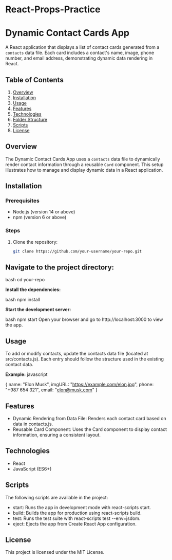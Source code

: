 # React-Props-Practice

# Dynamic Contact Cards App

A React application that displays a list of contact cards generated from a `contacts` data file. Each card includes a contact's name, image, phone number, and email address, demonstrating dynamic data rendering in React.

## Table of Contents

1. [Overview](#overview)
2. [Installation](#installation)
3. [Usage](#usage)
4. [Features](#features)
5. [Technologies](#technologies)
6. [Folder Structure](#folder-structure)
7. [Scripts](#scripts)
8. [License](#license)

## Overview

The Dynamic Contact Cards App uses a `contacts` data file to dynamically render contact information through a reusable `Card` component. This setup illustrates how to manage and display dynamic data in a React application.

## Installation

### Prerequisites

- Node.js (version 14 or above)
- npm (version 6 or above)

### Steps

1. Clone the repository:

   ```bash
   git clone https://github.com/your-username/your-repo.git

## Navigate to the project directory:

bash
cd your-repo

**Install the dependencies:**

bash
npm install

**Start the development server:**

bash
npm start
Open your browser and go to http://localhost:3000 to view the app.

## Usage
To add or modify contacts, update the contacts data file (located at src/contacts.js). Each entry should follow the structure used in the existing contact data.

**Example:**
javascript

{
  name: "Elon Musk",
  imgURL: "https://example.com/elon.jpg",
  phone: "+987 654 321",
  email: "elon@musk.com"
}

## Features
- Dynamic Rendering from Data File: Renders each contact card based on data in contacts.js.
- Reusable Card Component: Uses the Card component to display contact information, ensuring a consistent layout.

## Technologies
- React
- JavaScript (ES6+)

## Scripts
The following scripts are available in the project:

- start: Runs the app in development mode with react-scripts start.
- build: Builds the app for production using react-scripts build.
- test: Runs the test suite with react-scripts test --env=jsdom.
- eject: Ejects the app from Create React App configuration.

## License
This project is licensed under the MIT License.

